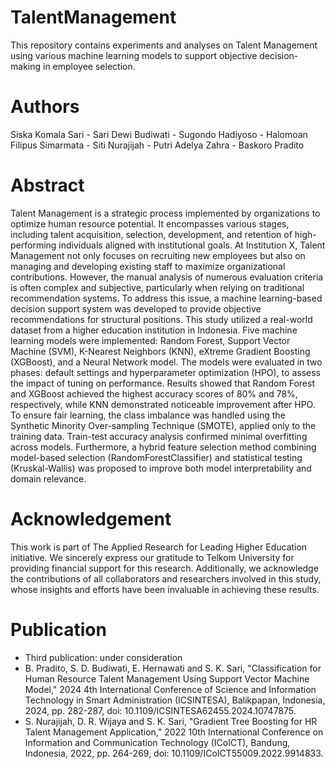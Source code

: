 # TalentManagement
This repository contains experiments and analyses on Talent Management using various machine learning models to support objective decision-making in employee selection.

# Authors
Siska Komala Sari - Sari Dewi Budiwati - Sugondo Hadiyoso - Halomoan Filipus Simarmata - Siti Nurajijah - Putri Adelya Zahra - Baskoro Pradito

# Abstract 
Talent Management is a strategic process implemented by organizations to optimize human resource potential. It encompasses various stages, including talent acquisition, selection, development, and retention of high-performing individuals aligned with institutional goals. At Institution X, Talent Management not only focuses on recruiting new employees but also on managing and developing existing staff to maximize organizational contributions. However, the manual analysis of numerous
evaluation criteria is often complex and subjective, particularly when relying on traditional recommendation systems. To address this issue, a machine learning-based decision support system was developed to provide objective recommendations for structural positions. This study utilized a real-world dataset from a higher education institution in Indonesia. Five machine learning models were implemented: Random Forest, Support Vector Machine (SVM), K-Nearest Neighbors (KNN), eXtreme Gradient
Boosting (XGBoost), and a Neural Network model. The models were evaluated in two phases: default settings and hyperparameter optimization (HPO), to assess the impact of tuning on performance. Results showed that Random Forest and XGBoost achieved the highest accuracy scores of 80% and 78%, respectively, while KNN demonstrated noticeable improvement after HPO. To ensure fair learning, the class imbalance was handled using the Synthetic Minority Over-sampling Technique (SMOTE), applied only to the training data. Train-test accuracy analysis confirmed minimal overfitting across models.
Furthermore, a hybrid feature selection method combining model-based selection (RandomForestClassifier) and statistical testing (Kruskal-Wallis) was proposed to improve both model interpretability and domain relevance.

# Acknowledgement
This work is part of The Applied Research for Leading Higher Education initiative. We sincerely express our gratitude to Telkom University for providing financial support for this research. Additionally, we acknowledge the contributions of all collaborators and researchers involved in this study, whose insights and efforts have been invaluable in achieving these results.

# Publication
- Third publication: under consideration 
- B. Pradito, S. D. Budiwati, E. Hernawati and S. K. Sari, "Classification for Human Resource Talent Management Using Support Vector Machine Model," 2024 4th International Conference of Science and Information Technology in Smart Administration (ICSINTESA), Balikpapan, Indonesia, 2024, pp. 282-287, doi: 10.1109/ICSINTESA62455.2024.10747875.
- S. Nurajijah, D. R. Wijaya and S. K. Sari, "Gradient Tree Boosting for HR Talent Management Application," 2022 10th International Conference on Information and Communication Technology (ICoICT), Bandung, Indonesia, 2022, pp. 264-269, doi: 10.1109/ICoICT55009.2022.9914833.
